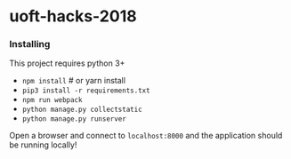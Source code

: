 # uoft-hacks-2018

### Installing

This project requires python 3+

* `npm install` # or yarn install
* `pip3 install -r requirements.txt`
* `npm run webpack`
* `python manage.py collectstatic`
* `python manage.py runserver`

Open a browser and connect to `localhost:8000` and the application should be running locally!